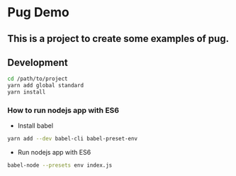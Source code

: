 # Pug Demo
## This is a project to create some examples of pug.

## Development
```bash
cd /path/to/project
yarn add global standard
yarn install
```

### How to run nodejs app with ES6
- Install babel
```bash
yarn add --dev babel-cli babel-preset-env
```
- Run nodejs app with ES6
```bash
babel-node --presets env index.js
```